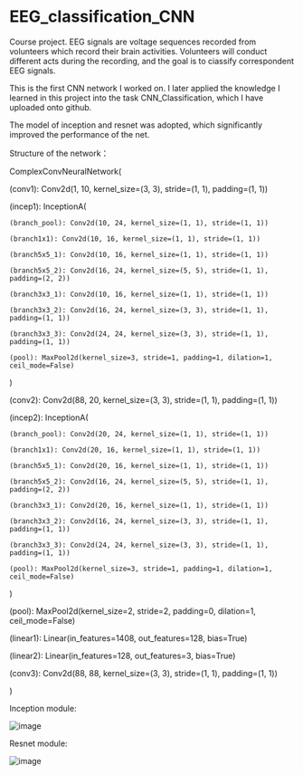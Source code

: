# EEG_classification_CNN
Course project. EEG signals are voltage sequences recorded from volunteers which record their brain activities. Volunteers will conduct different acts during the recording, and the goal is to ciassify correspondent EEG signals.

This is the first CNN network I worked on. I later applied the knowledge I learned in this project into the task CNN_Classification, which I have uploaded onto github.

The model of inception and resnet was adopted, which significantly improved the performance of the net.

Structure of the network：

ComplexConvNeuralNetwork(

  (conv1): Conv2d(1, 10, kernel_size=(3, 3), stride=(1, 1), padding=(1, 1))
  
  (incep1): InceptionA(
  
    (branch_pool): Conv2d(10, 24, kernel_size=(1, 1), stride=(1, 1))
    
    (branch1x1): Conv2d(10, 16, kernel_size=(1, 1), stride=(1, 1))
    
    (branch5x5_1): Conv2d(10, 16, kernel_size=(1, 1), stride=(1, 1))
    
    (branch5x5_2): Conv2d(16, 24, kernel_size=(5, 5), stride=(1, 1), padding=(2, 2))
    
    (branch3x3_1): Conv2d(10, 16, kernel_size=(1, 1), stride=(1, 1))
    
    (branch3x3_2): Conv2d(16, 24, kernel_size=(3, 3), stride=(1, 1), padding=(1, 1))
    
    (branch3x3_3): Conv2d(24, 24, kernel_size=(3, 3), stride=(1, 1), padding=(1, 1))
    
    (pool): MaxPool2d(kernel_size=3, stride=1, padding=1, dilation=1, ceil_mode=False)
    
  )
  
  (conv2): Conv2d(88, 20, kernel_size=(3, 3), stride=(1, 1), padding=(1, 1))
  
  (incep2): InceptionA(
  
    (branch_pool): Conv2d(20, 24, kernel_size=(1, 1), stride=(1, 1))
    
    (branch1x1): Conv2d(20, 16, kernel_size=(1, 1), stride=(1, 1))
    
    (branch5x5_1): Conv2d(20, 16, kernel_size=(1, 1), stride=(1, 1))
    
    (branch5x5_2): Conv2d(16, 24, kernel_size=(5, 5), stride=(1, 1), padding=(2, 2))
    
    (branch3x3_1): Conv2d(20, 16, kernel_size=(1, 1), stride=(1, 1))
    
    (branch3x3_2): Conv2d(16, 24, kernel_size=(3, 3), stride=(1, 1), padding=(1, 1))
    
    (branch3x3_3): Conv2d(24, 24, kernel_size=(3, 3), stride=(1, 1), padding=(1, 1))
    
    (pool): MaxPool2d(kernel_size=3, stride=1, padding=1, dilation=1, ceil_mode=False)
    
  )
  
  (pool): MaxPool2d(kernel_size=2, stride=2, padding=0, dilation=1, ceil_mode=False)
  
  (linear1): Linear(in_features=1408, out_features=128, bias=True)
  
  (linear2): Linear(in_features=128, out_features=3, bias=True)
  
  (conv3): Conv2d(88, 88, kernel_size=(3, 3), stride=(1, 1), padding=(1, 1))
  
)

Inception module:

![image](https://user-images.githubusercontent.com/79852857/213988986-8500fe8a-5f08-4dd7-8d35-1203a3c27fcd.png)

Resnet module:

![image](https://user-images.githubusercontent.com/79852857/213989090-329d367c-eb8a-4e8f-b3d9-b2f266a74bca.png)
